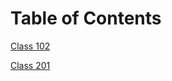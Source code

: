 # Table of Contents
[Class 102](https://edstaehle.github.io/Reading-Notes/class102notes)

[Class 201]()